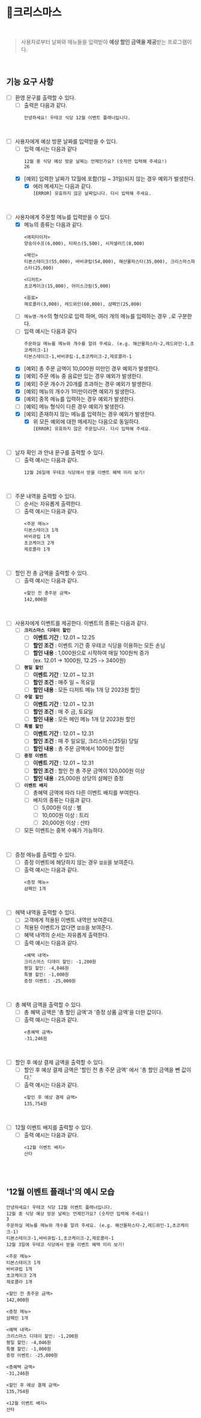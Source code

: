 # 🎄크리스마스

<br>

> 사용자로부터 날짜와 메뉴들을 입력받아 **예상 할인 금액을 제공**받는 프로그램이다.

<br>

## 기능 요구 사항
- [ ] 환영 문구를 출력할 수 있다. 
  - [ ] 출력은 다음과 같다.
    ~~~
    안녕하세요! 우테코 식당 12월 이벤트 플래너입니다.
    ~~~

<br>

- [ ] 사용자에게 예상 방문 날짜를 입력받을 수 있다.
  - [ ] 입력 예시는 다음과 같다
    ~~~
    12월 중 식당 예상 방문 날짜는 언제인가요? (숫자만 입력해 주세요!)
    26
    ~~~
  - [X] [예외] 입력한 날짜가 12월에 포함(1일 ~ 31일)되지 않는 경우 예외가 발생한다.
    - [X] 에러 메세지는 다음과 같다. <br> 
      `[ERROR] 유효하지 않은 날짜입니다. 다시 입력해 주세요.`

<br>

- [ ] 사용자에게 주문할 메뉴를 입력받을 수 있다.
  - [X] 메뉴의 종류는 다음과 같다.
    ~~~
    <애피타이저>
    양송이수프(6,000), 타파스(5,500), 시저샐러드(8,000)

    <메인>
    티본스테이크(55,000), 바비큐립(54,000), 해산물파스타(35,000), 크리스마스파스타(25,000)

    <디저트>
    초코케이크(15,000), 아이스크림(5,000)

    <음료>
    제로콜라(3,000), 레드와인(60,000), 샴페인(25,000)
    ~~~
  - [ ] `메뉴명-개수`의 형식으로 입력 하며, 여러 개의 메뉴를 입력하는 경우 `,`로 구분한다.
  - [ ] 입력 예시는 다음과 같다
    ~~~
    주문하실 메뉴를 메뉴와 개수를 알려 주세요. (e.g. 해산물파스타-2,레드와인-1,초코케이크-1)
    티본스테이크-1,바비큐립-1,초코케이크-2,제로콜라-1
    ~~~
  - [X] [예외] 총 주문 금액이 10,000원 미만인 경우 예외가 발생한다.
  - [X] [예외] 주문 메뉴 중 음료만 있는 경우 예외가 발생한다.
  - [X] [예외] 주문 개수가 20개를 초과하는 경우 예외가 발생한다.
  - [X] [예외] 메뉴의 개수가 1미만이라면 예외가 발생한다.
  - [X] [예외] 중목 메뉴를 입력하는 경우 예외가 발생한다.
  - [ ] [예외] 메뉴 형식이 다른 경우 예외가 발생한다.
  - [X] [예외] 존재하지 않는 메뉴를 입력하는 경우 예외가 발생한다.
    - [X] 위 모든 예외에 대한 메세지는 다음으로 동일하다. <br> 
      `[ERROR] 유효하지 않은 주문입니다. 다시 입력해 주세요.`

<br>

- [ ] 날자 확인 과 안내 문구를 출력할 수 있다.
  - [ ] 출력 예시는 다음과 같다.
    ~~~
    12월 26일에 우테코 식당에서 받을 이벤트 혜택 미리 보기!
    ~~~

<br>

- [ ] 주문 내역을 출력할 수 있다.
  - [ ] 순서는 자유롭게 출력한다.
  - [ ] 출력 예시는 다음과 같다.
      ~~~
      <주문 메뉴>
      티본스테이크 1개
      바비큐립 1개
      초코케이크 2개
      제로콜라 1개
      ~~~
 
<br>

- [ ] 할인 전 총 금액을 출력할 수 있다. 
  - [ ] 출력 예시는 다음과 같다.
      ~~~
      <할인 전 총주문 금액>
      142,000원
      ~~~

<br>

- [ ] 사용자에게 이벤트를 제공한다. 이벤트의 종류는 다음과 같다.
  - [ ] **`크리스마스 디데이 할인`**
    - [ ] **이벤트 기간** : 12.01 ~ 12.25 
    - [ ] **할인 조건** : 이벤트 기간 중 우테코 식당을 이용하는 모든 손님
    - [ ] **할인 내용** : 1,000원으로 시작하여 매일 100원씩 증가 <br> (ex. 12.01 -> 1000원, 12.25 -> 3400원)
  - [ ] **`평일 할인`**
    - [ ] **이벤트 기간** : 12.01 ~ 12.31
    - [ ] **할인 조건** : 매주 일 ~ 목요일
    - [ ] **할인 내용** : 모든 디저트 메뉴 1개 당 2023원 할인
  - [ ] **`주말 할인`**
    - [ ] **이벤트 기간** : 12.01 ~ 12.31
    - [ ] **할인 조건** : 매 주 금, 토요일
    - [ ] **할인 내용** : 모든 메인 메뉴 1개 당 2023원 할인
  - [ ] **`특별 할인`**
    - [ ] **이벤트 기간** : 12.01 ~ 12.31 
    - [ ] **할인 조건** : 매 주 일요일, 크리스마스(25일) 당일
    - [ ] **할인 내용** : 총 주문 금액에서 1000원 할인
  - [ ] **`증정 이벤트`**
    - [ ] **이벤트 기간** : 12.01 ~ 12.31
    - [ ] **할인 조건** : 할인 전 총 주문 금액이 120,000원 이상
    - [ ] **할인 내용** : 25,000원 상당의 샴페인 증정
  - [ ] **`이벤트 배지`**
    - [ ] 총혜택 금액에 따라 다른 이벤트 배지를 부여한다.
    - [ ] 배지의 종류는 다음과 같다.
      - [ ] 5,000원 이상 : 별
      - [ ] 10,000원 이상 : 트리
      - [ ] 20,000원 이상 : 산타
  - [ ] 모든 이벤트는 중복 수혜가 가능하다.

<br>

- [ ] 증정 메뉴를 출력할 수 있다.
  - [ ] 증정 이벤트에 해당하지 않는 경우 `없음`을 보여준다.
  - [ ] 출력 예시는 다음과 같다.
    ~~~
    <증정 메뉴>
    샴페인 1개
    ~~~

<br>

- [ ] 헤택 내역을 출력할 수 있다.
  - [ ] 고객에게 적용된 이벤트 내역만 보여준다.
  - [ ] 적용된 이벤트가 없다면 `없음`을 보여준다.
  - [ ] 혜택 내역의 순서는 자유롭게 출력한다.
  - [ ] 출력 예시는 다음과 같다.
    ~~~
    <혜택 내역>
    크리스마스 디데이 할인: -1,200원
    평일 할인: -4,046원
    특별 할인: -1,000원
    증정 이벤트: -25,000원
    ~~~

<br>

- [ ] 총 혜택 금액을 출력할 수 있다.
  - [ ] 총 혜택 금액은 '총 할인 금액'과 '증정 상품 금액'을 더한 값이다.
  - [ ] 출력 예시는 다음과 같다.
    ~~~
    <총혜택 금액>
    -31,246원
    ~~~
    
<br>

- [ ] 할인 후 예상 결제 금액을 출력할 수 있다.
  - [ ] 할인 후 예상 결제 금액은 '할인 전 총 주문 금액' 에서 '총 할인 금액을 뺀 값이다.'
  - [ ] 출력 예시는 다음과 같다.
    ~~~
    <할인 후 예상 결제 금액>
    135,754원
    ~~~
    
<br>

- [ ] 12월 이벤트 배지를 출력할 수 있다.
  - [ ] 출력 예시는 다음과 같다.
    ~~~
    <12월 이벤트 배지>
    산타
    ~~~
    
<br><br>

## '12월 이벤트 플래너'의 예시 모습
~~~
안녕하세요! 우테코 식당 12월 이벤트 플래너입니다.
12월 중 식당 예상 방문 날짜는 언제인가요? (숫자만 입력해 주세요!)
3
주문하실 메뉴를 메뉴와 개수를 알려 주세요. (e.g. 해산물파스타-2,레드와인-1,초코케이크-1)
티본스테이크-1,바비큐립-1,초코케이크-2,제로콜라-1
12월 3일에 우테코 식당에서 받을 이벤트 혜택 미리 보기!
 
<주문 메뉴>
티본스테이크 1개
바비큐립 1개
초코케이크 2개
제로콜라 1개
 
<할인 전 총주문 금액>
142,000원
 
<증정 메뉴>
샴페인 1개
 
<혜택 내역>
크리스마스 디데이 할인: -1,200원
평일 할인: -4,046원
특별 할인: -1,000원
증정 이벤트: -25,000원
 
<총혜택 금액>
-31,246원
 
<할인 후 예상 결제 금액>
135,754원
 
<12월 이벤트 배지>
산타
~~~